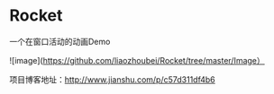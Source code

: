 # Rocket
一个在窗口活动的动画Demo

![image](https://github.com/liaozhoubei/Rocket/tree/master/Image）

项目博客地址：http://www.jianshu.com/p/c57d311df4b6








